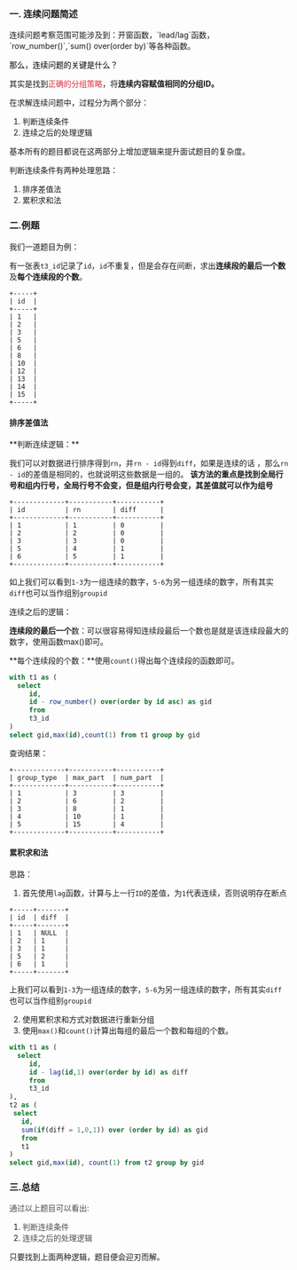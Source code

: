 <h3 id="a9JDE">一. 连续问题简述</h3>
连续问题考察范围可能涉及到：开窗函数，`lead/lag`函数，`row_number()`,`sum() over(order by)`等各种函数。

<font style="color:#000000;">那么，连续问题的关键是什么？</font>

其实是找到<font style="color:#DF2A3F;">正确的分组策略</font>，将**连续内容赋值相同的分组ID。**

在求解连续问题中，过程分为两个部分：

1. 判断连续条件
2. 连续之后的处理逻辑

基本所有的题目都说在这两部分上增加逻辑来提升面试题目的复杂度。

判断连续条件有两种处理思路：

1. 排序差值法
2. 累积求和法

<h3 id="btdRZ">二.例题</h3>
我们一道题目为例：

有一张表`t3_id`记录了`id`，`id`不重复，但是会存在间断，求出**连续段的最后一个数**及**每个连续段的个数**。

```plain
+-----+
| id  |
+-----+
| 1   |
| 2   |
| 3   |
| 5   |
| 6   |
| 8   |
| 10  |
| 12  |
| 13  |
| 14  |
| 15  |
+-----+
```

<h4 id="g2YEe">排序差值法</h4>
**判断连续逻辑：**

我们可以对数据进行排序得到`rn`，并`rn - id`得到`diff`，如果是连续的话 ，那么`rn - id`的差值是相同的，也就说明这些数据是一组的。
**该方法的重点是找到全局行号和组内行号，全局行号不会变，但是组内行号会变，其差值就可以作为组号**

```plain
+-------------+-----------+-----------+
| id          | rn        | diff      |
+-------------+-----------+-----------+
| 1           | 1         | 0         |
| 2           | 2         | 0         |
| 3           | 3         | 0         |
| 5           | 4         | 1         |
| 6           | 5         | 1         |
+-------------+-----------+-----------+
```

如上我们可以看到`1-3`为一组连续的数字，`5-6`为另一组连续的数字，所有其实`diff`也可以当作组别`groupid`

连续之后的逻辑：

**连续段的最后一个**数：可以很容易得知连续段最后一个数也是就是该连续段最大的数字，使用函数max()即可。

**每个连续段的个数：**使用`count()`得出每个连续段的函数即可。

```sql
with t1 as (
  select 
     id,
     id - row_number() over(order by id asc) as gid
     from 
     t3_id
)
select gid,max(id),count(1) from t1 group by gid
```

查询结果：

```plain
+-------------+-----------+-----------+
| group_type  | max_part  | num_part  |
+-------------+-----------+-----------+
| 1           | 3         | 3         |
| 2           | 6         | 2         |
| 3           | 8         | 1         |
| 4           | 10        | 1         |
| 5           | 15        | 4         |
+-------------+-----------+-----------+
```

<h4 id="MoqXv">累积求和法</h4>
思路：

1. 首先使用`lag`函数，计算与上一行`ID`的差值，为`1`代表连续，否则说明存在断点

```plain
+-----+-------+
| id  | diff  |
+-----+-------+
| 1   | NULL  |
| 2   | 1     |
| 3   | 1     |
| 5   | 2     |
| 6   | 1     |
+-----+-------+
```

上我们可以看到`1-3`为一组连续的数字，`5-6`为另一组连续的数字，所有其实`diff`也可以当作组别`groupid`

2. 使用累积求和方式对数据进行重新分组
3. 使用`max()`和`count()`计算出每组的最后一个数和每组的个数。

```sql
with t1 as (
  select 
     id,
     id - lag(id,1) over(order by id) as diff 
     from 
     t3_id
),
t2 as (
 select 
   id,
   sum(if(diff = 1,0,1)) over (order by id) as gid
   from 
   t1
)
select gid,max(id), count(1) from t2 group by gid
```

<h3 id="xeiW7">三.总结</h3>
<font style="color:rgb(77, 77, 77);">通过以上题目可以看出:</font>

1. <font style="color:rgb(77, 77, 77);">判断连续条件</font>
2. <font style="color:rgb(77, 77, 77);">连续之后的处理逻辑</font>

只要找到上面两种逻辑，题目便会迎刃而解。

